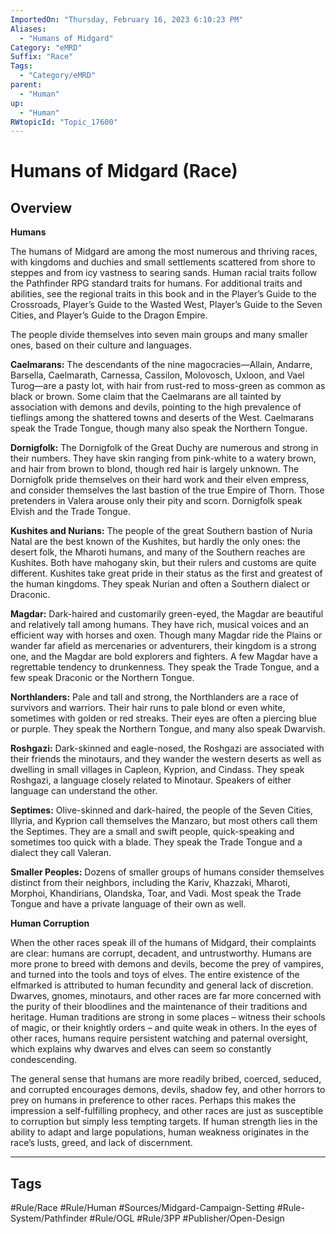 ```yaml
---
ImportedOn: "Thursday, February 16, 2023 6:10:23 PM"
Aliases:
  - "Humans of Midgard"
Category: "eMRD"
Suffix: "Race"
Tags:
  - "Category/eMRD"
parent:
  - "Human"
up:
  - "Human"
RWtopicId: "Topic_17600"
---
```

# Humans of Midgard (Race)
## Overview
**Humans**

The humans of Midgard are among the most numerous and thriving races, with kingdoms and duchies and small settlements scattered from shore to steppes and from icy vastness to searing sands. Human racial traits follow the Pathfinder RPG standard traits for humans. For additional traits and abilities, see the regional traits in this book and in the Player’s Guide to the Crossroads, Player’s Guide to the Wasted West, Player’s Guide to the Seven Cities, and Player’s Guide to the Dragon Empire.

The people divide themselves into seven main groups and many smaller ones, based on their culture and languages.

**Caelmarans:** The descendants of the nine magocracies—Allain, Andarre, Barsella, Caelmarath, Carnessa, Cassilon, Molovosch, Uxloon, and Vael Turog—are a pasty lot, with hair from rust-red to moss-green as common as black or brown. Some claim that the Caelmarans are all tainted by association with demons and devils, pointing to the high prevalence of tieflings among the shattered towns and deserts of the West. Caelmarans speak the Trade Tongue, though many also speak the Northern Tongue.

**Dornigfolk:** The Dornigfolk of the Great Duchy are numerous and strong in their numbers. They have skin ranging from pink-white to a watery brown, and hair from brown to blond, though red hair is largely unknown. The Dornigfolk pride themselves on their hard work and their elven empress, and consider themselves the last bastion of the true Empire of Thorn. Those pretenders in Valera arouse only their pity and scorn. Dornigfolk speak Elvish and the Trade Tongue.

**Kushites and Nurians:** The people of the great Southern bastion of Nuria Natal are the best known of the Kushites, but hardly the only ones: the desert folk, the Mharoti humans, and many of the Southern reaches are Kushites. Both have mahogany skin, but their rulers and customs are quite different. Kushites take great pride in their status as the first and greatest of the human kingdoms. They speak Nurian and often a Southern dialect or Draconic.

**Magdar:** Dark-haired and customarily green-eyed, the Magdar are beautiful and relatively tall among humans. They have rich, musical voices and an efficient way with horses and oxen. Though many Magdar ride the Plains or wander far afield as mercenaries or adventurers, their kingdom is a strong one, and the Magdar are bold explorers and fighters. A few Magdar have a regrettable tendency to drunkenness. They speak the Trade Tongue, and a few speak Draconic or the Northern Tongue.

**Northlanders:** Pale and tall and strong, the Northlanders are a race of survivors and warriors. Their hair runs to pale blond or even white, sometimes with golden or red streaks. Their eyes are often a piercing blue or purple. They speak the Northern Tongue, and many also speak Dwarvish.

**Roshgazi:** Dark-skinned and eagle-nosed, the Roshgazi are associated with their friends the minotaurs, and they wander the western deserts as well as dwelling in small villages in Capleon, Kyprion, and Cindass. They speak Roshgazi, a language closely related to Minotaur. Speakers of either language can understand the other.

**Septimes:** Olive-skinned and dark-haired, the people of the Seven Cities, Illyria, and Kyprion call themselves the Manzaro, but most others call them the Septimes. They are a small and swift people, quick-speaking and sometimes too quick with a blade. They speak the Trade Tongue and a dialect they call Valeran.

**Smaller Peoples:** Dozens of smaller groups of humans consider themselves distinct from their neighbors, including the Kariv, Khazzaki, Mharoti, Morphoi, Khandirians, Olandska, Toar, and Vadi. Most speak the Trade Tongue and have a private language of their own as well.

**Human Corruption**

When the other races speak ill of the humans of Midgard, their complaints are clear: humans are corrupt, decadent, and untrustworthy. Humans are more prone to breed with demons and devils, become the prey of vampires, and turned into the tools and toys of elves. The entire existence of the elfmarked is attributed to human fecundity and general lack of discretion. Dwarves, gnomes, minotaurs, and other races are far more concerned with the purity of their bloodlines and the maintenance of their traditions and heritage. Human traditions are strong in some places – witness their schools of magic, or their knightly orders – and quite weak in others. In the eyes of other races, humans require persistent watching and paternal oversight, which explains why dwarves and elves can seem so constantly condescending.

The general sense that humans are more readily bribed, coerced, seduced, and corrupted encourages demons, devils, shadow fey, and other horrors to prey on humans in preference to other races. Perhaps this makes the impression a self-fulfilling prophecy, and other races are just as susceptible to corruption but simply less tempting targets. If human strength lies in the ability to adapt and large populations, human weakness originates in the race’s lusts, greed, and lack of discernment.


---
## Tags
#Rule/Race #Rule/Human #Sources/Midgard-Campaign-Setting #Rule-System/Pathfinder #Rule/OGL #Rule/3PP #Publisher/Open-Design

